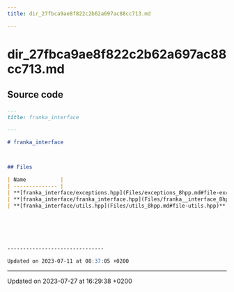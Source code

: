 ```yaml
---
title: dir_27fbca9ae8f822c2b62a697ac88cc713.md

---
```


# dir_27fbca9ae8f822c2b62a697ac88cc713.md






## Source code

```markdown
---
title: franka_interface

---

# franka_interface



## Files

| Name           |
| -------------- |
| **[franka_interface/exceptions.hpp](Files/exceptions_8hpp.md#file-exceptions.hpp)**  |
| **[franka_interface/franka_interface.hpp](Files/franka__interface_8hpp.md#file-franka-interface.hpp)**  |
| **[franka_interface/utils.hpp](Files/utils_8hpp.md#file-utils.hpp)**  |






-------------------------------

Updated on 2023-07-11 at 08:37:05 +0200
```


-------------------------------

Updated on 2023-07-27 at 16:29:38 +0200
